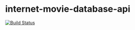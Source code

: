 # internet-movie-database-api
[![Build Status](https://travis-ci.com/tetrash/internet-movie-database-api.svg?branch=master)](https://travis-ci.com/tetrash/internet-movie-database-api)
